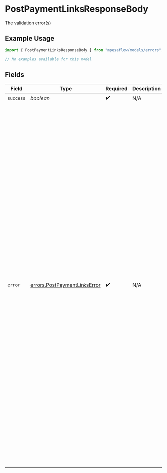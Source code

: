 # PostPaymentLinksResponseBody

The validation error(s)

## Example Usage

```typescript
import { PostPaymentLinksResponseBody } from "mpesaflow/models/errors";

// No examples available for this model
```

## Fields

| Field                                                                                                                                                                                                                                                                                                                                                                                                                                                                                                                                          | Type                                                                                                                                                                                                                                                                                                                                                                                                                                                                                                                                           | Required                                                                                                                                                                                                                                                                                                                                                                                                                                                                                                                                       | Description                                                                                                                                                                                                                                                                                                                                                                                                                                                                                                                                    | Example                                                                                                                                                                                                                                                                                                                                                                                                                                                                                                                                        |
| ---------------------------------------------------------------------------------------------------------------------------------------------------------------------------------------------------------------------------------------------------------------------------------------------------------------------------------------------------------------------------------------------------------------------------------------------------------------------------------------------------------------------------------------------- | ---------------------------------------------------------------------------------------------------------------------------------------------------------------------------------------------------------------------------------------------------------------------------------------------------------------------------------------------------------------------------------------------------------------------------------------------------------------------------------------------------------------------------------------------- | ---------------------------------------------------------------------------------------------------------------------------------------------------------------------------------------------------------------------------------------------------------------------------------------------------------------------------------------------------------------------------------------------------------------------------------------------------------------------------------------------------------------------------------------------- | ---------------------------------------------------------------------------------------------------------------------------------------------------------------------------------------------------------------------------------------------------------------------------------------------------------------------------------------------------------------------------------------------------------------------------------------------------------------------------------------------------------------------------------------------- | ---------------------------------------------------------------------------------------------------------------------------------------------------------------------------------------------------------------------------------------------------------------------------------------------------------------------------------------------------------------------------------------------------------------------------------------------------------------------------------------------------------------------------------------------- |
| `success`                                                                                                                                                                                                                                                                                                                                                                                                                                                                                                                                      | *boolean*                                                                                                                                                                                                                                                                                                                                                                                                                                                                                                                                      | :heavy_check_mark:                                                                                                                                                                                                                                                                                                                                                                                                                                                                                                                             | N/A                                                                                                                                                                                                                                                                                                                                                                                                                                                                                                                                            | false                                                                                                                                                                                                                                                                                                                                                                                                                                                                                                                                          |
| `error`                                                                                                                                                                                                                                                                                                                                                                                                                                                                                                                                        | [errors.PostPaymentLinksError](../../models/errors/postpaymentlinkserror.md)                                                                                                                                                                                                                                                                                                                                                                                                                                                                   | :heavy_check_mark:                                                                                                                                                                                                                                                                                                                                                                                                                                                                                                                             | N/A                                                                                                                                                                                                                                                                                                                                                                                                                                                                                                                                            | {<br/>"issues": [<br/>{<br/>"code": "invalid_type",<br/>"expected": "string",<br/>"received": "undefined",<br/>"path": [<br/>"product"<br/>],<br/>"message": "Required"<br/>},<br/>{<br/>"code": "invalid_type",<br/>"expected": "object",<br/>"received": "undefined",<br/>"path": [<br/>"metadata"<br/>],<br/>"message": "Required"<br/>},<br/>{<br/>"code": "invalid_type",<br/>"expected": "object",<br/>"received": "undefined",<br/>"path": [<br/>"after_completion"<br/>],<br/>"message": "Required"<br/>},<br/>{<br/>"code": "invalid_type",<br/>"expected": "string",<br/>"received": "undefined",<br/>"path": [<br/>"url"<br/>],<br/>"message": "Required"<br/>}<br/>],<br/>"name": "ZodError"<br/>} |
